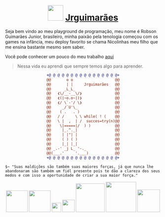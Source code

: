 <!--CAT-->
<h1 align="center">
  <img src="https://media.giphy.com/media/WUlplcMpOCEmTGBtBW/giphy.gif" width="50" />
  <a href="https://jrguimaraes.com">  Jrguimarães</a>
</h1>

<p>Seja bem vindo ao meu playground de programação, meu nome é Robson Guimarães Junior, brasileiro, minha paixão pela tenologia começou com os games na infância, meu deploy favorito se chama Nicolinhas meu filho que me ensina bastante mesmo sem saber.</p>

<p> Você pode conhecer um pouco do meu trabalho <a href="https://jrwebmaster.vercel.app">aqui<a/></p>

> Nessa vida eu aprendi que sempre temos algo para aprender.

<!-- Figurinha - Programação não é sobre o que você sabe é sobre o que você pode imaginar e criar -->
<div align="center">
  
```diff
+@ @ @ @ @ @ @ @ @ @ @ @ @ @ @ @+
@@       o o                   @@
@@       | |     Jrguimarães   @@
@@      _L_L_                  @@
@@   ❮\/__-__\/❯               @@
@@   ❮(|~o.o~|)❯               @@
@@   ❮/ \`-'/ \❯               @@
@@     _/`U'\_                 @@
@@    ( .   . )                @@
@@   / /     \ \ while( ! (    @@
@@   \ |  ,  | /  succes=try(n)@@
@@    \|=====|/  ) )           @@
@@     |_.^._|                 @@
@@     | |"| |                 @@
@@     ( ) ( )                 @@
@@     |_| |_|                 @@
@@ _.-' _j L_ '-._             @@
@@(___.'     '.___)            @@
+@ @ @ @ @ @ @ @ @ @ @ @ @ @ @ @+
```

</div>

`$~ "Suas maldições são também suas maiores forças, já que nunca lhe abandonaram são também um fiél presente pois te dão a clareza dos seus medos e com isso a oportunidade de criar a sua maior força."`

<!--🕷️SPIDER--> 
<div align='center'>
  <img src="https://c.tenor.com/3dgbcMt6Kx4AAAAi/spider-insect.gif" width="70">
  <img src="https://c.tenor.com/3dgbcMt6Kx4AAAAi/spider-insect.gif" width="70">
  <img src="https://c.tenor.com/3dgbcMt6Kx4AAAAi/spider-insect.gif" width="30">
  <img src="https://c.tenor.com/3dgbcMt6Kx4AAAAi/spider-insect.gif" width="40">
  <img src="https://c.tenor.com/3dgbcMt6Kx4AAAAi/spider-insect.gif" width="93">
  <img src="https://c.tenor.com/3dgbcMt6Kx4AAAAi/spider-insect.gif" width="98">
  <img src="https://c.tenor.com/3dgbcMt6Kx4AAAAi/spider-insect.gif" width="73">
</div>

<!-- Links externos usados no template para consulta, documentação, ajuda, etc..

![terminal](https://user-images.githubusercontent.com/46011897/213612977-5972a2d9-a38f-455b-8e0d-6175cdb260f6.gif)

𝐈𝐅 𝐘𝐎𝐔 𝐑𝐄𝐀𝐂𝐇𝐄𝐃 𝐇𝐄𝐑𝐄 (C O N G R A T S 🎉🎈🎊) 
𝐂𝐇𝐄𝐂𝐊 𝐎𝐔𝐓 𝐓𝐇𝐄𝐒𝐄:
██████╗ ███████╗ █████╗ ██╗   ██╗████████╗██╗███████╗██╗   ██╗     ██████╗ ██╗████████╗██╗  ██╗██╗   ██╗██████╗ 
██╔══██╗██╔════╝██╔══██╗██║   ██║╚══██╔══╝██║██╔════╝╚██╗ ██╔╝    ██╔════╝ ██║╚══██╔══╝██║  ██║██║   ██║██╔══██╗
██████╔╝█████╗  ███████║██║   ██║   ██║   ██║█████╗   ╚████╔╝     ██║  ███╗██║   ██║   ███████║██║   ██║██████╔╝
██╔══██╗██╔══╝  ██╔══██║██║   ██║   ██║   ██║██╔══╝    ╚██╔╝      ██║   ██║██║   ██║   ██╔══██║██║   ██║██╔══██╗
██████╔╝███████╗██║  ██║╚██████╔╝   ██║   ██║██║        ██║       ╚██████╔╝██║   ██║   ██║  ██║╚██████╔╝██████╔╝
╚═════╝ ╚══════╝╚═╝  ╚═╝ ╚═════╝    ╚═╝   ╚═╝╚═╝        ╚═╝        ╚═════╝ ╚═╝   ╚═╝   ╚═╝  ╚═╝ ╚═════╝ ╚═════╝                                         
https://github.com/rzashakeri/beautify-github-profile
 ██████╗ ██╗████████╗██╗  ██╗██╗   ██╗██████╗     ███████╗███████╗ █████╗ ██████╗  ██████╗██╗  ██╗
██╔════╝ ██║╚══██╔══╝██║  ██║██║   ██║██╔══██╗    ██╔════╝██╔════╝██╔══██╗██╔══██╗██╔════╝██║  ██║
██║  ███╗██║   ██║   ███████║██║   ██║██████╔╝    ███████╗█████╗  ███████║██████╔╝██║     ███████║
██║   ██║██║   ██║   ██╔══██║██║   ██║██╔══██╗    ╚════██║██╔══╝  ██╔══██║██╔══██╗██║     ██╔══██║
╚██████╔╝██║   ██║   ██║  ██║╚██████╔╝██████╔╝    ███████║███████╗██║  ██║██║  ██║╚██████╗██║  ██║
 ╚═════╝ ╚═╝   ╚═╝   ╚═╝  ╚═╝ ╚═════╝ ╚═════╝     ╚══════╝╚══════╝╚═╝  ╚═╝╚═╝  ╚═╝ ╚═════╝╚═╝  ╚═╝
https://github.com/gennaro-tedesco/gh-s
███████╗██╗   ██╗███╗   ██╗ ██████╗    ███████╗ ██████╗ ██████╗ ██╗  ██╗███████╗
██╔════╝╚██╗ ██╔╝████╗  ██║██╔════╝    ██╔════╝██╔═══██╗██╔══██╗██║ ██╔╝██╔════╝
███████╗ ╚████╔╝ ██╔██╗ ██║██║         █████╗  ██║   ██║██████╔╝█████╔╝ ███████╗
╚════██║  ╚██╔╝  ██║╚██╗██║██║         ██╔══╝  ██║   ██║██╔══██╗██╔═██╗ ╚════██║
███████║   ██║   ██║ ╚████║╚██████╗    ██║     ╚██████╔╝██║  ██║██║  ██╗███████║
╚══════╝   ╚═╝   ╚═╝  ╚═══╝ ╚═════╝    ╚═╝      ╚═════╝ ╚═╝  ╚═╝╚═╝  ╚═╝╚══════╝
https://github.com/wei/pull
██████╗ ███████╗███████╗██╗███╗   ██╗███████╗██████╗        ██████╗ ██╗████████╗██╗  ██╗██╗   ██╗██████╗ 
██╔══██╗██╔════╝██╔════╝██║████╗  ██║██╔════╝██╔══██╗      ██╔════╝ ██║╚══██╔══╝██║  ██║██║   ██║██╔══██╗
██████╔╝█████╗  █████╗  ██║██╔██╗ ██║█████╗  ██║  ██║█████╗██║  ███╗██║   ██║   ███████║██║   ██║██████╔╝
██╔══██╗██╔══╝  ██╔══╝  ██║██║╚██╗██║██╔══╝  ██║  ██║╚════╝██║   ██║██║   ██║   ██╔══██║██║   ██║██╔══██╗
██║  ██║███████╗██║     ██║██║ ╚████║███████╗██████╔╝      ╚██████╔╝██║   ██║   ██║  ██║╚██████╔╝██████╔╝
╚═╝  ╚═╝╚══════╝╚═╝     ╚═╝╚═╝  ╚═══╝╚══════╝╚═════╝        ╚═════╝ ╚═╝   ╚═╝   ╚═╝  ╚═╝ ╚═════╝ ╚═════╝ 
https://github.com/refined-github/refined-github
-->
